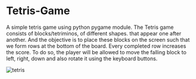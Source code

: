 # Tetris-Game
A simple tetris game using python pygame module. The Tetris game consists of blocks/tetriminos, of different shapes. that appear one after another. And the objective is to place these blocks on the screen such that we form rows at the bottom of the board.  Every completed row increases the score. To do so, the player will be allowed to move the falling block to left, right, down and also rotate it using the keyboard buttons.


![tetris](https://user-images.githubusercontent.com/69378341/193447694-5f06101b-4fd6-49b4-9e44-633545139a4c.gif)
